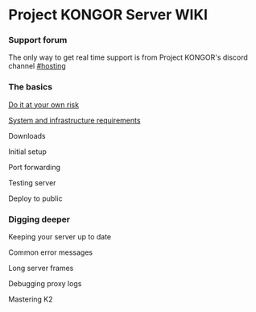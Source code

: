 # Project KONGOR Server WIKI

### Support forum

The only way to get real time support is from Project KONGOR's discord channel [#hosting](https://discord.com/channels/991034716360687637/1018466634408673340)

### The basics

[Do it at your own risk](basics/risks.md)

[System and infrastructure requirements](basics/system-and-infra)

Downloads

Initial setup

Port forwarding

Testing server

Deploy to public



### Digging deeper

Keeping your server up to date

Common error messages

Long server frames

Debugging proxy logs

Mastering K2
